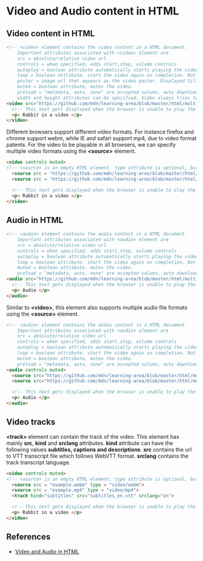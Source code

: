 # Video and Audio content in HTML

## Video content in HTML

```HTML
<!-- <video> element contains the video content in a HTML document.
    Important attributes associated with <video> element are  
    src = absolute/relative video url 
    controls = when specified, adds start,stop, volume controls
    autoplay = boolean attribute automatically starts playing the video.Not recommended to be set as default
    loop = boolean attribute. start the video again on completion. Not recommended to be set as default
    poster = image url that appears as the video poster. Displayed till the video is played
    muted = boolean attribute. mutes the video.
    preload = "metadata, auto, none" are accepted values. auto downloads the content, metadata downloads only the video metadata.
    width and height attributes can be specified. Video always tries to maintain its aspect ratio and correspondingly expands horizontally incase width and height attributes are specified.-->
<video src="https://github.com/mdn/learning-area/blob/master/html/multimedia-and-embedding/video-and-audio-content/rabbit320.webm" controls muted>
  <!-- This text gets displayed when the browser is unable to play the video in the source -->
  <p> Rabbit in a video </p>
</video>
```

Different browsers support different video formats. For instance firefox and chrome support webm, while IE and safari support mp4, due to video format patents. For the video to be playable in all browsers, we can specify multiple video formats using the **&lt;source&gt;** element.

```HTML
<video controls muted>
<!-- <source> is an empty HTML element. type attribute is optional, but helps the browser decide faster which video is playable, otherwise browser has to figure out by playing different formats-->
  <source src = "https://github.com/mdn/learning-area/blob/master/html/multimedia-and-embedding/video-and-audio-content/rabbit320.webm" type = "video/webm">
  <source src = "https://github.com/mdn/learning-area/blob/master/html/multimedia-and-embedding/video-and-audio-content/rabbit320.mp4" type = "video/mp4">

  <!-- This text gets displayed when the browser is unable to play the video in the source -->
  <p> Rabbit in a video </p>
</video>
```

## Audio in HTML

```HTML
<!-- <audio> element contains the audio content in a HTML document.
    Important attributes associated with <audio> element are  
    src = absolute/relative video url 
    controls = when specified, adds start,stop, volume controls
    autoplay = boolean attribute automatically starts playing the video.Not recommended to be set as default
    loop = boolean attribute. start the video again on completion. Not recommended to be set as default
    muted = boolean attribute. mutes the video.
    preload = "metadata, auto, none" are accepted values. auto downloads the content, metadata downloads only the video metadata.-->
<audio src="https://github.com/mdn/learning-area/blob/master/html/multimedia-and-embedding/video-and-audio-content/viper.mp3" controls muted>
  <!-- This text gets displayed when the browser is unable to play the audio in the source -->
  <p> Audio </p>
</audio>
```

Similar to **&lt;video&gt;**, this element also supports multiple audio file formats using the **&lt;source&gt;** element.

```HTML
<!-- <audio> element contains the audio content in a HTML document.
    Important attributes associated with <audio> element are  
    src = absolute/relative video url 
    controls = when specified, adds start,stop, volume controls
    autoplay = boolean attribute automatically starts playing the video.Not recommended to be set as default
    loop = boolean attribute. start the video again on completion. Not recommended to be set as default
    muted = boolean attribute. mutes the video.
    preload = "metadata, auto, none" are accepted values. auto downloads the content, metadata downloads only the video metadata.-->
<audio controls muted>
  <source src="https://github.com/mdn/learning-area/blob/master/html/multimedia-and-embedding/video-and-audio-content/viper.mp3" type = "audio/mp3" >
  <source src="https://github.com/mdn/learning-area/blob/master/html/multimedia-and-embedding/video-and-audio-content/viper.ogg" type = "audio/ogg" >

  <!-- This text gets displayed when the browser is unable to play the audio in the source -->
  <p> Audio </p>
</audio>
```

## Video tracks

**&lt;track&gt;** element can contain the track of the video. This element has mainly **src**, **kind** and **srclang** attributes. **kind** attribute can have the following values **subtitles, captions and descriptions**. **src** contains the url to VTT transcript file which follows WebVTT format. **srclang** contains the track transcript language.

```HTML
<video controls muted>
<!-- <source> is an empty HTML element. type attribute is optional, but helps the browser decide faster which video is playable, otherwise browser has to figure out by playing different formats-->
  <source src = "example.webm" type = "video/webm">
  <source src = "example.mp4" type = "video/mp4">
  <track kind="subtitles" src="subtitles_en.vtt" srclang="en">

  <!-- This text gets displayed when the browser is unable to play the video in the source -->
  <p> Rabbit in a video </p>
</video>
```

## References

* [Video and Audio in HTML](https://developer.mozilla.org/en-US/docs/Learn/HTML/Multimedia_and_embedding/Video_and_audio_content)
